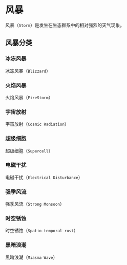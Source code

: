 # 风暴
风暴（`Storm`）是发生在生态群系中的相对强烈的天气现象。

## 风暴分类
### 冰冻风暴
冰冻风暴（`Blizzard`）
### 火焰风暴
火焰风暴（`FireStorm`）
### 宇宙放射
宇宙放射（`Cosmic Radiation`）
### 超级细胞
超级细胞（`Supercell`）
### 电磁干扰
电磁干扰（`Electrical Disturbance`）
### 强季风流
强季风流（`Strong Monsoon`）
### 时空锈蚀
时空锈蚀（`Spatio-temporal rust`）
### 黑暗浪潮
黑暗浪潮（`Miasma Wave`）
